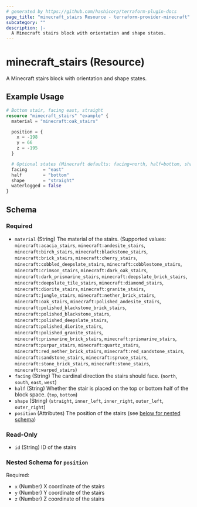 ```yaml
---
# generated by https://github.com/hashicorp/terraform-plugin-docs
page_title: "minecraft_stairs Resource - terraform-provider-minecraft"
subcategory: ""
description: |-
  A Minecraft stairs block with orientation and shape states.
---
```


# minecraft_stairs (Resource)

A Minecraft stairs block with orientation and shape states.

## Example Usage

```terraform
# Bottom stair, facing east, straight
resource "minecraft_stairs" "example" {
  material = "minecraft:oak_stairs"

  position = {
    x = -198
    y = 66
    z = -195
  }

  # Optional states (Minecraft defaults: facing=north, half=bottom, shape=straight, waterlogged=false)
  facing      = "east"
  half        = "bottom"
  shape       = "straight"
  waterlogged = false
}
```


<!-- schema generated by tfplugindocs -->
## Schema

### Required

- `material` (String) The material of the stairs. (Supported values: `minecraft:acacia_stairs`, `minecraft:andesite_stairs`, `minecraft:birch_stairs`, `minecraft:blackstone_stairs`, `minecraft:brick_stairs`, `minecraft:cherry_stairs`, `minecraft:cobbled_deepslate_stairs`, `minecraft:cobblestone_stairs`, `minecraft:crimson_stairs`, `minecraft:dark_oak_stairs`, `minecraft:dark_prismarine_stairs`, `minecraft:deepslate_brick_stairs`, `minecraft:deepslate_tile_stairs`, `minecraft:diamond_stairs`, `minecraft:diorite_stairs`, `minecraft:granite_stairs`, `minecraft:jungle_stairs`, `minecraft:nether_brick_stairs`, `minecraft:oak_stairs`, `minecraft:polished_andesite_stairs`, `minecraft:polished_blackstone_brick_stairs`, `minecraft:polished_blackstone_stairs`, `minecraft:polished_deepslate_stairs`, `minecraft:polished_diorite_stairs`, `minecraft:polished_granite_stairs`, `minecraft:prismarine_brick_stairs`, `minecraft:prismarine_stairs`, `minecraft:purpur_stairs`, `minecraft:quartz_stairs`, `minecraft:red_nether_brick_stairs`, `minecraft:red_sandstone_stairs`, `minecraft:sandstone_stairs`, `minecraft:spruce_stairs`, `minecraft:stone_brick_stairs`, `minecraft:stone_stairs`, `minecraft:warped_stairs`)
- `facing` (String) The cardinal direction the stairs should face. (`north`, `south`, `east`, `west`)
- `half` (String) Whether the stair is placed on the top or bottom half of the block space. (`top`, `bottom`)
- `shape` (String) (`straight`, `inner_left`, `inner_right`, `outer_left`, `outer_right`)
- `position` (Attributes) The position of the stairs (see [below for nested schema](#nestedatt--position))

### Read-Only

- `id` (String) ID of the stairs

<a id="nestedatt--position"></a>
### Nested Schema for `position`

Required:

- `x` (Number) X coordinate of the stairs
- `y` (Number) Y coordinate of the stairs
- `z` (Number) Z coordinate of the stairs



